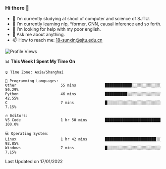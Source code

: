 ### Hi there 👋

<!--
**sunxin000/sunxin000** is a ✨ _special_ ✨ repository because its `README.md` (this file) appears on your GitHub profile.

Here are some ideas to get you started:

- 🔭 I’m currently working on ...
- 🌱 I’m currently learning ...
- 👯 I’m looking to collaborate on ...
- 🤔 I’m looking for help with ...
- 💬 Ask me about ...
- 📫 How to reach me: ...
- 😄 Pronouns: ...
- ⚡ Fun fact: ...
-->
- 🏫 I’m currently studying at shool of computer and science of SJTU.
- 🌱 I’m currently learning nlp, \*former, GNN, causal inference and so forth.
- 🤔 I’m looking for help with my poor english.
- 💬 Ask me about anything.
- 📫 How to reach me: 18-sunxin@sjtu.edu.cn
<!--START_SECTION:waka-->
![Profile Views](http://img.shields.io/badge/Profile%20Views-0-blue)

📊 **This Week I Spent My Time On** 

```text
⌚︎ Time Zone: Asia/Shanghai

💬 Programming Languages: 
Other                    55 mins             ████████████░░░░░░░░░░░░░   50.29% 
Python                   46 mins             ██████████░░░░░░░░░░░░░░░   42.55% 
C                        7 mins              █░░░░░░░░░░░░░░░░░░░░░░░░   7.15%

🔥 Editors: 
VS Code                  1 hr 50 mins        █████████████████████████   100.0%

💻 Operating System: 
Linux                    1 hr 42 mins        ███████████████████████░░   92.85% 
Windows                  7 mins              █░░░░░░░░░░░░░░░░░░░░░░░░   7.15%

```


 Last Updated on 17/01/2022
<!--END_SECTION:waka-->
